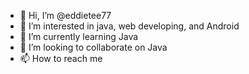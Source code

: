 - 👋 Hi, I’m @eddietee77
- 👀 I’m interested in java, web developing, and Android
- 🌱 I’m currently learning Java
- 💞️ I’m looking to collaborate on Java
- 📫 How to reach me 

<!---
eddietee77/eddietee77 is a ✨ special ✨ repository because its `README.md` (this file) appears on your GitHub profile.
You can click the Preview link to take a look at your changes.
--->
